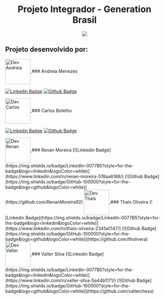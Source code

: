   <h1 align="center">Projeto Integrador - Generation Brasil </h1>
  
  <div align="center">
   <a href="https://urbanize.vercel.app/home">
  <img src="https://i.imgur.com/BMwqgP4.png"/>
  </a>

</div>
  <div><h2>Projeto desenvolvido por:</h2>
  
 <a href="https://github.com/AndreiaJM">
       <img align="center" alt="Dev Andreia" height="80" width="80" src="https://i.imgur.com/miqqmfo.png">
   </a> 
### Andreia Menezes

[![Linkedin Badge](https://img.shields.io/badge/LinkedIn-0077B5?style=for-the-badge&logo=linkedin&logoColor=white)](https://www.linkedin.com/in/andreiajeniffer/)
[![Github Badge](https://img.shields.io/badge/GitHub-100000?style=for-the-badge&logo=github&logoColor=white)](https://github.com/AndreiaJM)

<a href="https://github.com/botelhocarlos">
       <img align="center" alt="Dev Carlos" height="80" width="80" src="https://i.imgur.com/pu8PzOP.png">
   </a>    
### Carlos Botelho

[![Linkedin Badge](https://img.shields.io/badge/LinkedIn-0077B5?style=for-the-badge&logo=linkedin&logoColor=white)](https://www.linkedin.com/in/carlos-henrique-botelho/)
[![Github Badge](https://img.shields.io/badge/GitHub-100000?style=for-the-badge&logo=github&logoColor=white)](https://github.com/botelhocarlos)

<a href="https://github.com/RenanMoreira92">
       <img align="center" alt="Dev Renan" height="80" width="80" src="https://i.imgur.com/dAOvWUg.png">
   </a> 
### Renan Moreira
[![Linkedin Badge](https://img.shields.io/badge/LinkedIn-0077B5?style=for-the-badge&logo=linkedin&logoColor=white)](https://www.linkedin.com/in/renan-moreira-518aa6188/) 
[![Github Badge](https://img.shields.io/badge/GitHub-100000?style=for-the-badge&logo=github&logoColor=white)](https://github.com/RenanMoreira92)

  <a href="https://github.com/tholivera">
       <img align="center" alt="Dev Thaís" height="80" width="80" src="https://i.imgur.com/eqEohka.png">
   </a> 
### Thaís Oliveira
[![Linkedin Badge](https://img.shields.io/badge/LinkedIn-0077B5?style=for-the-badge&logo=linkedin&logoColor=white)](https://www.linkedin.com/in/thais-oliveira-2341a0147/) 
[![Github Badge](https://img.shields.io/badge/GitHub-100000?style=for-the-badge&logo=github&logoColor=white)](https://github.com/tholivera)

<a href="https://github.com/valterchess">
       <img align="center" alt="Dev Valter" height="80" width="80" src="https://i.imgur.com/E6FvVWJ.png">
   </a> 
### Valter Silva
[![Linkedin Badge](https://img.shields.io/badge/LinkedIn-0077B5?style=for-the-badge&logo=linkedin&logoColor=white)](https://www.linkedin.com/in/valter-silva-5a44b1171/) 
[![Github Badge](https://img.shields.io/badge/GitHub-100000?style=for-the-badge&logo=github&logoColor=white)](https://github.com/valterchess)


